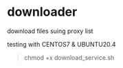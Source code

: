 # downloader
download files suing proxy list

testing with CENTOS7 & UBUNTU20.4


> chmod +x download_service.sh


